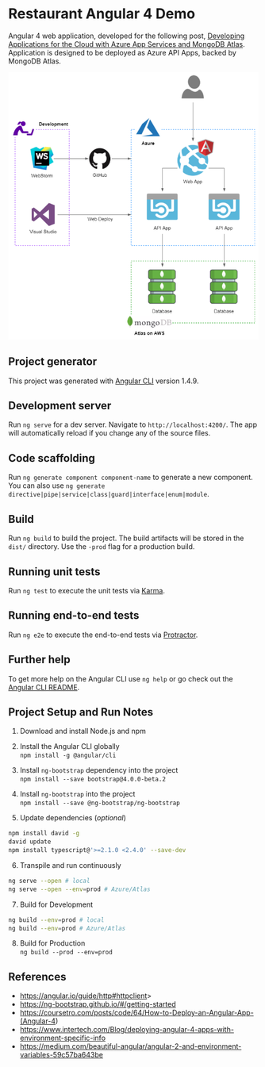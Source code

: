 # Restaurant Angular 4 Demo

Angular 4 web application, developed for the following post, [Developing Applications for the Cloud with Azure App Services and MongoDB Atlas](https://wp.me/p1RD28-5ij). Application is designed to be deployed as Azure API Apps, backed by MongoDB Atlas.

![Architecture](RestaurantDemoAPI.png)

## Project generator

This project was generated with [Angular CLI](https://github.com/angular/angular-cli) version 1.4.9.

## Development server

Run `ng serve` for a dev server. Navigate to `http://localhost:4200/`. The app will automatically reload if you change any of the source files.

## Code scaffolding

Run `ng generate component component-name` to generate a new component. You can also use `ng generate directive|pipe|service|class|guard|interface|enum|module`.

## Build

Run `ng build` to build the project. The build artifacts will be stored in the `dist/` directory. Use the `-prod` flag for a production build.

## Running unit tests

Run `ng test` to execute the unit tests via [Karma](https://karma-runner.github.io).

## Running end-to-end tests

Run `ng e2e` to execute the end-to-end tests via [Protractor](http://www.protractortest.org/).

## Further help

To get more help on the Angular CLI use `ng help` or go check out the [Angular CLI README](https://github.com/angular/angular-cli/blob/master/README.md).

## Project Setup and Run Notes

1. Download and install Node.js and npm

2. Install the Angular CLI globally<br>
  `npm install -g @angular/cli`

3. Install `ng-bootstrap` dependency into the project<br>
  `npm install --save bootstrap@4.0.0-beta.2`

4. Install `ng-bootstrap` into the project<br>
  `npm install --save @ng-bootstrap/ng-bootstrap`

5. Update dependencies (_optional_)

```bash
npm install david -g
david update
npm install typescript@'>=2.1.0 <2.4.0' --save-dev
```

6. Transpile and run continuously

```bash
ng serve --open # local
ng serve --open --env=prod # Azure/Atlas
```

7. Build for Development

```bash
ng build --env=prod # local
ng build --env=prod # Azure/Atlas
```

8. Build for Production<br>
  `ng build --prod --env=prod`

## References

- <https://angular.io/guide/http#httpclient>>
- <https://ng-bootstrap.github.io/#/getting-started>
- <https://coursetro.com/posts/code/64/How-to-Deploy-an-Angular-App-(Angular-4>)
- <https://www.intertech.com/Blog/deploying-angular-4-apps-with-environment-specific-info>
- <https://medium.com/beautiful-angular/angular-2-and-environment-variables-59c57ba643be>
